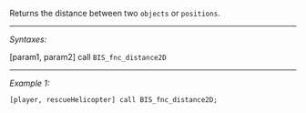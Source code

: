 Returns the distance between two `objects` or `positions`.


---
*Syntaxes:*

[param1, param2] call `BIS_fnc_distance2D`

---
*Example 1:*

```sqf
[player, rescueHelicopter] call BIS_fnc_distance2D;
```